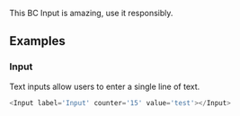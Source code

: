 This BC Input is amazing, use it responsibly.

## Examples

### Input

Text inputs allow users to enter a single line of text.

```js
<Input label='Input' counter='15' value='test'></Input>
```

<!-- Open console and start typing
click
```vue
import Vue from 'vue';
<template
  ><v-app>
    <Input label="input" @input="input" :value="value"></Input>
  </v-app>
</template>
<script>
export default {
  data() {
    return { value: '' };
  },
  methods: {
    input(val) {
      console.log('you typed value:', val);
    }
  }
};
</script>
``` -->
